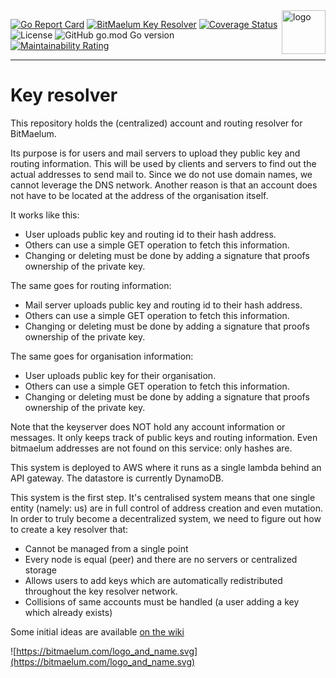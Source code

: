 <img alt="logo" align=right height=70 src="https://bitmaelum.com/logo_and_name.svg">

[![Go Report Card](https://goreportcard.com/badge/github.com/bitmaelum/key-resolver-go)](https://goreportcard.com/report/github.com/bitmaelum/key-resolver-go)
[![BitMaelum Key Resolver](https://github.com/bitmaelum/key-resolver-go/actions/workflows/ci.yml/badge.svg)](https://github.com/bitmaelum/key-resolver-go/actions/workflows/ci.yml)
[![Coverage Status](https://coveralls.io/repos/github/bitmaelum/key-resolver-go/badge.svg?branch=master)](https://coveralls.io/github/bitmaelum/key-resolver-go?branch=master)
![License](https://img.shields.io/github/license/bitmaelum/key-resolver-go)
![GitHub go.mod Go version](https://img.shields.io/github/go-mod/go-version/bitmaelum/key-resolver-go)         
[![Maintainability Rating](https://sonarcloud.io/api/project_badges/measure?project=bitmaelum_bitmaelum-suite&metric=sqale_rating)](https://sonarcloud.io/dashboard?id=bitmaelum_bitmaelum-suite)

<hr>

# Key resolver

This repository holds the (centralized) account and routing resolver for BitMaelum.

Its purpose is for users and mail servers to upload they public key and routing information. This will be used by 
clients and servers to find out the actual addresses to send mail to. Since we do not use domain names, we cannot 
leverage the DNS network. Another reason is that an account does not have to be located at the address of the 
organisation itself.

It works like this:

  - User uploads public key and routing id to their hash address.
  - Others can use a simple GET operation to fetch this information.
  - Changing or deleting must be done by adding a signature that proofs ownership of the private key.
  
The same goes for routing information:

  - Mail server uploads public key and routing id to their hash address.
  - Others can use a simple GET operation to fetch this information.
  - Changing or deleting must be done by adding a signature that proofs ownership of the private key.

The same goes for organisation information:

  - User uploads public key for their organisation.
  - Others can use a simple GET operation to fetch this information.
  - Changing or deleting must be done by adding a signature that proofs ownership of the private key.


Note that the keyserver does NOT hold any account information or messages. It only keeps track of public 
keys and routing information. Even bitmaelum addresses are not found on this service: only hashes are. 

This system is deployed to AWS where it runs as a single lambda behind an API gateway. The datastore is 
currently DynamoDB.


This system is the first step. It's centralised system means that one single entity (namely: us) are 
 in full control of address creation and even mutation. In order to truly become a decentralized system, 
 we need to figure out how to create a key resolver that:

  - Cannot be managed from a single point
  - Every node is equal (peer) and there are no servers or centralized storage
  - Allows users to add keys which are automatically redistributed throughout the key resolver network.
  - Collisions of same accounts must be handled (a user adding a key which already exists)
  
Some initial ideas are available [on the wiki](https://github.com/bitmaelum/key-resolver-go/wiki/Key-server-DHT)

![https://bitmaelum.com/logo_and_name.svg](https://bitmaelum.com/logo_and_name.svg)
